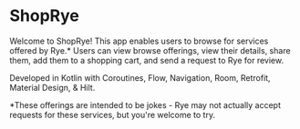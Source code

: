 ShopRye
=================

Welcome to ShopRye! This app enables users to browse for services offered by Rye.* Users can view browse offerings, view their details, share them, add them to a shopping cart, and send a request to Rye for review.

Developed in Kotlin with Coroutines, Flow, Navigation, Room, Retrofit, Material Design, & Hilt.

*These offerings are intended to be jokes - Rye may not actually accept requests for these services, but you're welcome to try.